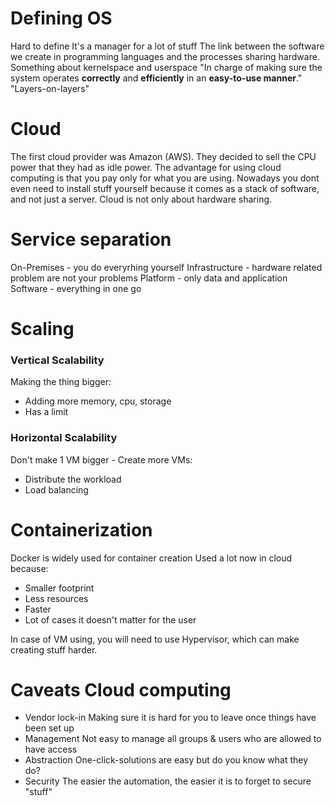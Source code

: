 # Defining OS
Hard to define
It's a manager for a lot of stuff
The link between the software we create in programming languages and the processes sharing hardware.
Something about kernelspace and userspace
"In charge of making sure the system operates **correctly** and **efficiently** in an **easy-to-use manner**."
"Layers-on-layers"

# Cloud
The first cloud provider was Amazon (AWS).
They decided to sell the CPU power that they had as idle power.
The advantage for using cloud computing is that you pay only for what you are using.
Nowadays you dont even need to install stuff yourself because it comes as a stack of software, and not just a server.
Cloud is not only about hardware sharing.

# Service separation
On-Premises - you do everyrhing yourself
Infrastructure - hardware related problem are not your problems
Platform - only data and application
Software - everything in one go

# Scaling
### Vertical Scalability
Making the thing bigger:
- Adding more memory, cpu, storage
- Has a limit
### Horizontal Scalability
Don't make 1 VM bigger - Create more VMs:
- Distribute the workload
- Load balancing







# Containerization
Docker is widely used for container creation
Used a lot now in cloud because:
- Smaller footprint
- Less resources
- Faster
- Lot of cases it doesn't matter for the user

In case of VM using, you will need to use Hypervisor, which can make creating stuff harder.


# Caveats Cloud computing

- Vendor lock-in 
Making sure it is hard for you to leave once things have been set up
- Management
Not easy to manage all groups & users who are allowed to have access
- Abstraction
One-click-solutions are easy but do you know what they do?
- Security
The easier the automation, the easier it is to forget to secure "stuff"






